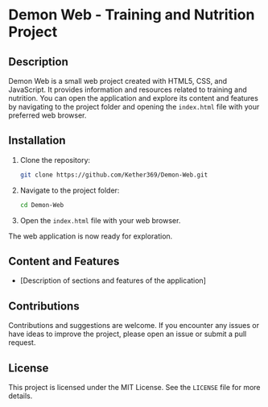 # Demon Web - Training and Nutrition Project

## Description
Demon Web is a small web project created with HTML5, CSS, and JavaScript. It provides information and resources related to training and nutrition. You can open the application and explore its content and features by navigating to the project folder and opening the `index.html` file with your preferred web browser.

## Installation

1. Clone the repository:
    ```bash
    git clone https://github.com/Kether369/Demon-Web.git
    ```

2. Navigate to the project folder:
    ```bash
    cd Demon-Web
    ```

3. Open the `index.html` file with your web browser.

The web application is now ready for exploration.

## Content and Features

- [Description of sections and features of the application]

## Contributions

Contributions and suggestions are welcome. If you encounter any issues or have ideas to improve the project, please open an issue or submit a pull request.

## License

This project is licensed under the MIT License. See the `LICENSE` file for more details.
